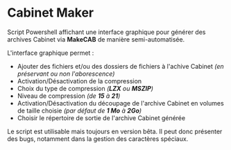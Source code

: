 # Cabinet Maker

Script Powershell affichant une interface graphique pour générer des archives Cabinet via **MakeCAB** de manière semi-automatisée.

L'interface graphique permet :

- Ajouter des fichiers et/ou des dossiers de fichiers à l'achive Cabinet _(en préservant ou non l'aborescence)_
- Activation/Désactivation de la compression
- Choix du type de compression _(**LZX** ou **MSZIP**)_
- Niveau de compression _(de **15** à **21**)_
- Activation/Désactivation du découpage de l'archive Cabinet en volumes de taille choisie _(par défaut de **1 Mo** à **2Go**)_
- Choisir le répertoire de sortie de l'archive Cabinet générée

Le script est utilisable mais toujours en version bêta. Il peut donc présenter des bugs, notamment dans la gestion des caractères spéciaux.
